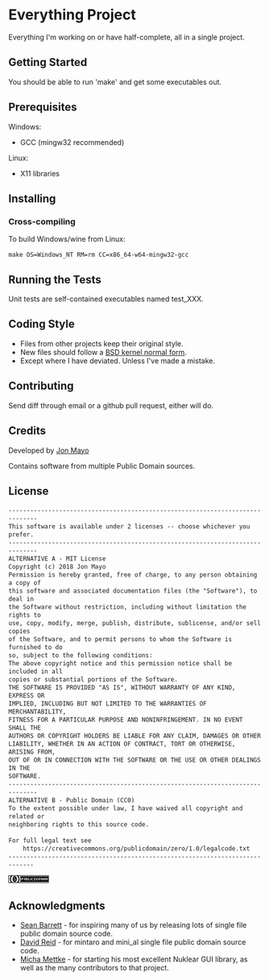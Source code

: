 # Everything Project

Everything I'm working on or have half-complete, all in a single project.

## Getting Started

You should be able to run 'make' and get some executables out.

## Prerequisites

Windows:

* GCC (mingw32 recommended)

Linux:

* X11 libraries

## Installing

### Cross-compiling

To build Windows/wine from Linux:
```
make OS=Windows_NT RM=rm CC=x86_64-w64-mingw32-gcc
```

## Running the Tests

Unit tests are self-contained executables named test\_XXX.

## Coding Style

* Files from other projects keep their original style.
* New files should follow a [BSD kernel normal form](https://www.freebsd.org/cgi/man.cgi?query=style&sektion=9).
* Except where I have deviated. Unless I've made a mistake.

## Contributing

Send diff through email or a github pull request, either will do.

## Credits

Developed by [Jon Mayo](http://orangetide.com/code/)

Contains software from multiple Public Domain sources.

## License

```
------------------------------------------------------------------------------
This software is available under 2 licenses -- choose whichever you prefer.
------------------------------------------------------------------------------
ALTERNATIVE A - MIT License
Copyright (c) 2018 Jon Mayo
Permission is hereby granted, free of charge, to any person obtaining a copy of
this software and associated documentation files (the "Software"), to deal in
the Software without restriction, including without limitation the rights to
use, copy, modify, merge, publish, distribute, sublicense, and/or sell copies
of the Software, and to permit persons to whom the Software is furnished to do
so, subject to the following conditions:
The above copyright notice and this permission notice shall be included in all
copies or substantial portions of the Software.
THE SOFTWARE IS PROVIDED "AS IS", WITHOUT WARRANTY OF ANY KIND, EXPRESS OR
IMPLIED, INCLUDING BUT NOT LIMITED TO THE WARRANTIES OF MERCHANTABILITY,
FITNESS FOR A PARTICULAR PURPOSE AND NONINFRINGEMENT. IN NO EVENT SHALL THE
AUTHORS OR COPYRIGHT HOLDERS BE LIABLE FOR ANY CLAIM, DAMAGES OR OTHER
LIABILITY, WHETHER IN AN ACTION OF CONTRACT, TORT OR OTHERWISE, ARISING FROM,
OUT OF OR IN CONNECTION WITH THE SOFTWARE OR THE USE OR OTHER DEALINGS IN THE
SOFTWARE.
------------------------------------------------------------------------------
ALTERNATIVE B - Public Domain (CC0)
To the extent possible under law, I have waived all copyright and related or
neighboring rights to this source code.

For full legal text see
	https://creativecommons.org/publicdomain/zero/1.0/legalcode.txt
-----------------------------------------------------------------------------
```
![CC0 Public Domain](cc0.png)

## Acknowledgments

* [Sean Barrett](https://nothings.org/) - for inspiring many of us by releasing lots of single file public domain source code.
* [David Reid](https://github.com/dr-soft) - for mintaro and mini\_al single file public domain source code.
* [Micha Mettke](https://github.com/vurtun) - for starting his most excellent Nuklear GUI library, as well as the many contributors to that project.
